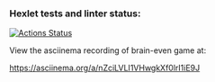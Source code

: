 ### Hexlet tests and linter status:
[![Actions Status](https://github.com/Dasha3001/frontend-project-44/actions/workflows/hexlet-check.yml/badge.svg)](https://github.com/Dasha3001/frontend-project-44/actions)



View the asciinema recording of brain-even game at:

https://asciinema.org/a/nZciLVLI1VHwgkXf0lrI1iE9J 